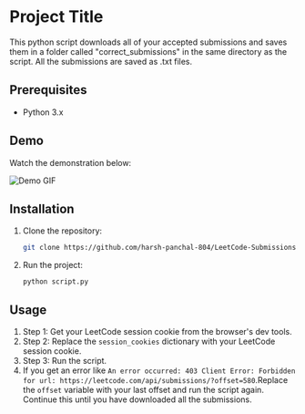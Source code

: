 # Project Title

This python script downloads all of your accepted submissions and saves them in a folder called "correct_submissions" in the same directory as the script. All the submissions are saved as .txt files.

## Prerequisites

- Python 3.x

## Demo

Watch the demonstration below:

![Demo GIF](./resources/Recording%202025-01-05%20183854%20(1).gif)




## Installation

1. Clone the repository:
   ```bash
   git clone https://github.com/harsh-panchal-804/LeetCode-Submissions-Downloader.git
   ```
   
2. Run the project:
   ```
   python script.py
   ```

## Usage

1. Step 1: Get your LeetCode session cookie from the browser's dev tools.
2. Step 2: Replace the `session_cookies` dictionary with your LeetCode session cookie.
3. Step 3: Run the script.
4. If you get an error like `An error occurred: 403 Client Error: Forbidden for url: https://leetcode.com/api/submissions/?offset=580`.Replace the `offset` variable with your last offset and run the script again. Continue this until you have downloaded all the submissions.



